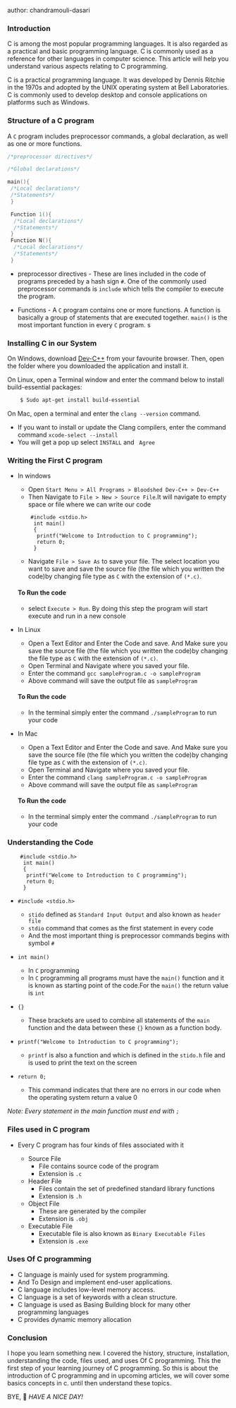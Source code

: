 
author: chandramouli-dasari


### Introduction
C is among the most popular programming languages. It is also regarded as a practical and basic programming language. C is commonly used as a reference for other languages in computer science. This article will help you understand various aspects relating to C programming. 

C is a practical programming language. It was developed by Dennis Ritchie in the 1970s and adopted by the UNIX operating system at Bell Laboratories. C is commonly used to develop desktop and console applications on platforms such as Windows.

### Structure of a C program
A `C` program includes preprocessor commands, a global declaration, as well as one or more functions.

```c
/*preprocessor directives*/

/*Global declarations*/

main(){
 /*Local declarations*/
 /*Statements*/
 }

 Function 1(){
  /*Local declarations*/
  /*Statements*/
 }
 Function N(){
  /*Local declarations*/
  /*Statements*/
 }
```

- preprocessor directives - These are lines included in the code of programs preceded by a hash sign `#`. One of the commonly used preprocessor commands is `include` which tells the compiler to execute the program.

- Functions - A `C` program contains one or more functions. A function is basically a group of statements that are executed together. `main()` is the most important function in every `C` program.
s
### Installing C in our System
On Windows, download [Dev-C++](https://sourceforge.net/projects/orwelldevcpp/) from your favourite browser. Then, open the folder where you downloaded the application and install it.

On Linux, open a Terminal window and enter the command below to install build-essential packages:

```bash
    $ Sudo apt-get install build-essential
```

On Mac, open a terminal and enter the `clang --version` command.
  - If you want to install or update the Clang compilers, enter the command command `xcode-select --install`
  - You will get a pop up select `INSTALL` and ` Agree`

### Writing the First C program

- In windows

  - Open `Start Menu > All Programs > Bloodshed Dev-C++ > Dev-C++`
  - Then Navigate to `File > New > Source File`.It will navigate to empty space or file where we can write our code 
  

  ```
      #include <stdio.h>
       int main()
       {
        printf("Welcome to Introduction to C programming");
        return 0;
       }
  ```

  - Navigate `File > Save As` to save your file. The select location you want to save and save the source file (the file which you written the code)by changing file type as `C` with the extension of `(*.c)`.

  #### To Run the code

  - select `Execute > Run`. By doing this step the program will start execute and run in a new console
  
- In Linux

  - Open a Text Editor and Enter the Code and save. And Make sure you save the source file (the file which you written the code)by changing the file type as `C` with the extension of `(*.c)`.
  - Open Terminal and Navigate where you saved your file.
  - Enter the command `gcc sampleProgram.c -o sampleProgram`
  - Above command will save the output file as `sampleProgram`

  #### To Run the code

  - In the terminal simply enter the command
    `./sampleProgram` to run your code

- In Mac

  - Open a Text Editor and Enter the Code and save. And Make sure you save the source file (the file which you written the code)by changing file type as `C` with the extension of `(*.c)`.
  - Open Terminal and Navigate where you saved your file.
  - Enter the command `clang sampleProgram.c -o sampleProgram`
  - Above command will save the output file as `sampleProgram`
  
  #### To Run the code
  
  - In the terminal simply enter the command
    `./sampleProgram` to run your code


### Understanding the Code
  ```
      #include <stdio.h>
       int main()
       {
        printf("Welcome to Introduction to C programming");
        return 0;
       }
  ```
  - `#include <stdio.h>`
     - `stido` defined as `Standard Input Output` and also known as `header file`
     - `stdio` command that comes as the first statement in every code 
     - And the most important thing is preprocessor commands begins with symbol `#`
     
  - `int main()`
     - In `C` programming
     - In `C` programming all programs must have the `main()` function and it is known as starting point of the code.For the `main()` the return value is `int`

  - `{}`
     - These brackets are used to combine all statements of the `main` function and the data between these `{}` known as a function body.

  - `printf("Welcome to Introduction to C programming");`
     - `printf` is also a function and which is defined in the `stido.h` file and is used to print the text on the screen


  - `return 0;`
     - This command indicates that there are no errors in our code when the operating system return a value 0 
    
 
_Note: Every statement in the main function must end with `;`_

### Files used in C program

  - Every C program has four kinds of files associated with it

    - Source File
      - File contains source code of the program
      - Extension is `.c`
    - Header File
      - Files contain the set of predefined standard library functions
      - Extension is `.h`
    - Object File
      - These are generated by the compiler 
      - Extension is `.obj`
    - Executable File
      - Executable file is also known as `Binary Executable Files`
      - Extension is `.exe`

### Uses Of C programming
  
  - C language is mainly used for system programming.
  - And To Design and implement end-user applications.
  - C language includes low-level memory access.
  - C language is a set of keywords with a clean structure.
  - C language is used as Basing Building block for many other programming languages
  - C provides dynamic memory allocation 
  
### Conclusion

I hope you learn something new. I covered the history, structure, installation, understanding the code, files used, and uses Of C programming. This the first step of your learning journey of C programming. So this is about the introduction of C programming and in upcoming articles, we will cover some basics concepts in c. until then understand these topics.

BYE, 👋 _HAVE A NICE DAY!_
